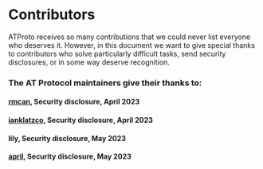 # Contributors

ATProto receives so many contributions that we could never list everyone who deserves it. However, in this document we want to give special thanks to contributors who solve particularly difficult tasks, send security disclosures, or in some way deserve recognition.

### The AT Protocol maintainers give their thanks to:

#### [rmcan](https://github.com/rmcan), Security disclosure, April 2023

#### [ianklatzco](https://github.com/ianklatzco), Security disclosure, April 2023

#### lily, Security disclosure, May 2023

#### [april](https://github.com/april), Security disclosure, May 2023
